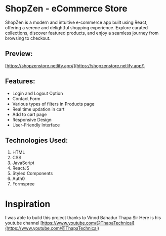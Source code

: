 # ShopZen - eCommerce Store

ShopZen is a modern and intuitive e-commerce app built using React, offering a serene and delightful shopping experience. Explore curated collections, discover featured products, and enjoy a seamless journey from browsing to checkout.

## Preview:

[https://shopzenstore.netlify.app/](https://shopzenstore.netlify.app/)

## Features:

- Login and Logout Option
- Contact Form
- Various types of filters in Products page
- Real time updation in cart
- Add to cart page
- Responsive Design
- User-Friendly Interface

## Technologies Used:

1. HTML
2. CSS
3. JavaScript
4. ReactJS
5. Styled Components
6. Auth0
7. Formspree

# Inspiration

I was able to build this project thanks to Vinod Bahadur Thapa Sir
Here is his youtube channel
[https://www.youtube.com/@ThapaTechnical](https://www.youtube.com/@ThapaTechnical)
